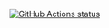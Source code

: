 [![GitHub Actions status](https://github.com/doevelopper/cfs-osal/workflows/C++%20CI%20Workflow/badge.svg)](https://github.com/doevelopper/cfs-osal/actions)
